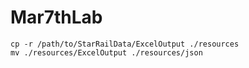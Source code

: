 # Mar7thLab

```shell
cp -r /path/to/StarRailData/ExcelOutput ./resources
mv ./resources/ExcelOutput ./resources/json
```
